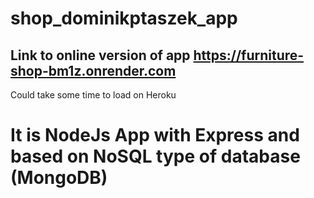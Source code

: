 # shop_dominikptaszek_app
## Link to online version of app https://furniture-shop-bm1z.onrender.com
Could take some time to load on Heroku

# It is NodeJs App with Express and based on NoSQL type of database (MongoDB)
